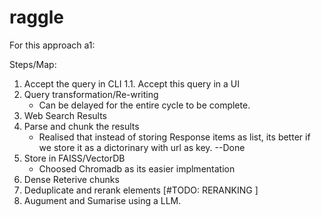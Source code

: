 # raggle
For this approach a1:

Steps/Map:
1. Accept the query in CLI
    1.1. Accept this query in a UI
2. Query transformation/Re-writing
    - Can be delayed for the entire cycle to be complete.
3. Web Search Results
4. Parse and chunk the results
    - Realised that instead of storing Response items as list, its better if we store it as a dictorinary with url as key. --Done
5. Store in FAISS/VectorDB
    - Choosed Chromadb as its easier implmentation
6. Dense Reterive chunks
7. Deduplicate and rerank elements [#TODO: RERANKING ]
8. Augument and Sumarise using a LLM.
